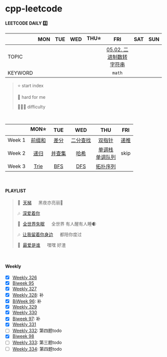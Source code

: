# cpp-leetcode

#### LEETCODE DAILY 2️⃣
|       |MON|TUE|WED|THU⭐|FRI|SAT|SUN|
|  ---  |:-:|:-:|:-:|:-:|:-:|:-:|:-:|
|TOPIC  |   |   |   |   |[05.02. 二进制数转字符串](/workspace/%E9%9D%A2%E8%AF%95%E9%A2%9805.02%20%E4%BA%8C%E8%BF%9B%E5%88%B6%E6%95%B0%E8%BD%AC%E5%AD%97%E7%AC%A6%E4%B8%B2.cpp)|
|KEYWORD|   |   |   |   |`math`|

> ⭐ start index
> 
> 📌 hard for me
> 
> 💚🧡💔 difficulty

<br/>

|       |MON⭐|TUE|WED|THU|FRI|
|  ---  |:-:|:-:|:-:|:-:|:-:|
|Week 1|[前缀和](/acwing/Spring/D1_%E5%89%8D%E7%BC%80%E5%92%8C.md)|[差分](/acwing/Spring/D2_%E5%B7%AE%E5%88%86.md)|[二分查找](/acwing/Spring/D3_%E4%BA%8C%E5%88%86.md)|[双指针](/acwing/Spring/D4_%E5%8F%8C%E6%8C%87%E9%92%88.md)|[递推](/acwing/Spring/D5_%E9%80%92%E6%8E%A8.md)|
|Week 2|[递归](/acwing/Spring/D6_%E9%80%92%E5%BD%92.md)|[并查集](/acwing/Spring/D7_%E5%B9%B6%E6%9F%A5%E9%9B%86.md)|[哈希](/acwing/Spring/D8_%E5%93%88%E5%B8%8C.md)|[单调栈](/acwing/Section%202/3_%E5%8D%95%E8%B0%83%E6%A0%88.cpp)<br/>[单调队列](/acwing/Section%202/4_%E5%8D%95%E8%B0%83%E9%98%9F%E5%88%97.cpp)| skip |
|Week 3|[Trie](/acwing/Spring/D11_Trie.md)|[BFS](/acwing/Spring/D12_BFS.md)|[DFS](/acwing/Spring/D12_BFS.md)|[拓扑序列](/acwing/Spring/D14_%E6%8B%93%E6%89%91%E5%BA%8F%E5%88%97.md)|


<br/>

#### PLAYLIST
> 🎵&nbsp; [天梯](https://c.y.qq.com/base/fcgi-bin/u?__=mI1r1R) &emsp; 黑夜亦亮丽🗻
>
> 🎶&nbsp; [深爱着你](https://c.y.qq.com/base/fcgi-bin/u?__=bKlkfp) &emsp; 
>
> 🎵&nbsp; [全世界失眠](https://c.y.qq.com/base/fcgi-bin/u?__=N7Fo1J) &emsp; 全世界 有人醒有人睡🌒
>
> 🎶&nbsp; [让我留着你身边](https://c.y.qq.com/base/fcgi-bin/u?__=WSDoh) &emsp; 都陪你度过
>
> 🎵&nbsp; [最爱是谁](https://c.y.qq.com/base/fcgi-bin/u?__=Xv50I3z) &emsp; 嘿嘿 好渣


<br/>

#### Weekly
- [x] [Weekly 326](/record/2023/Weekly%20326.md)
- [x] [Biweek 95](/record/2023/Biweekly%2095.md)
- [x] [Weekly 327](/record/2023/Weekly%20327.md)
- [x] [Weekly 328](/record/2023/Weekly%20328.md): 补
- [x] [BiWeek 96](/record/2023/Biweekly%2096.md): 补
- [x] [Weekly 329](/record/2023/Weekly%20329.md)
- [x] [Weekly 330](/record/2023/Weekly%20330.md)
- [x] [Biweek 97](/record/2023/Biweekly%2097.md): 补
- [x] [Weekly 331](/record/2023/Weekly%20331.md)
- [ ] [Weekly 332](/record/2023/Weekly%20332.md): 第四题todo
- [x] [Biweek 98](/record/2023/Biweekly%2098.md)
- [ ] [Weekly 333](/record/2023/Weekly%20333.md): 第三题todo
- [ ] [Weekly 334](/record/2023/Weekly%20334.md): 第四题todo
